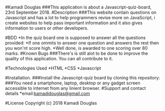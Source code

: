 #Kamadi Douglas
###This application is about a Javascript-quiz-board, 23rd September 2018.
#Description
###This website contain questions on Javascript and has a lot to help programmers revise more on JavaScript, i create websites to help pass important information and it also gives information to users or other developers.

#BDD 
*In the quiz board one is supposed to answer all the questions provided:
*If one ommits to answer one question and answers the rest then you won'nt score high.
*Well done, is awarded to one scoring over 80 marks.
#Known Bugs
###There's is still alot to be done to improve the quality of this application. You can all contribute to it.

#Technologies Used
*HTML
*CSS 
*Javascript

#Installation.
###Install the Javascript-quiz board by cloning this repository:
###You need a smartphone, laptop, desktop or any gadget screen accessible to internet
 from any linient browser.
#Support and contact details
*email:kamadidouglas@gmail.com

#License
Copyright (c) 2018 Kamadi Douglas
